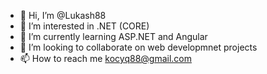 - 👋 Hi, I’m @Lukash88
- 👀 I’m interested in .NET (CORE)
- 🌱 I’m currently learning ASP.NET and Angular
- 💞️ I’m looking to collaborate on web developmnet projects 
- 📫 How to reach me kocyq88@gmail.com

<!---
Lukash88/Lukash88 is a ✨ special ✨ repository because its `README.md` (this file) appears on your GitHub profile.
You can click the Preview link to take a look at your changes.
--->
